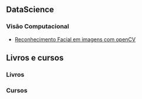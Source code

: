 ## DataScience

### Visão Computacional

- [Reconhecimento Facial em imagens com openCV](https://github.com/jonasaacampos/Reconhecimento-Facial-em-imagens-com-openCV)


## Livros e cursos


### Livros


### Cursos
